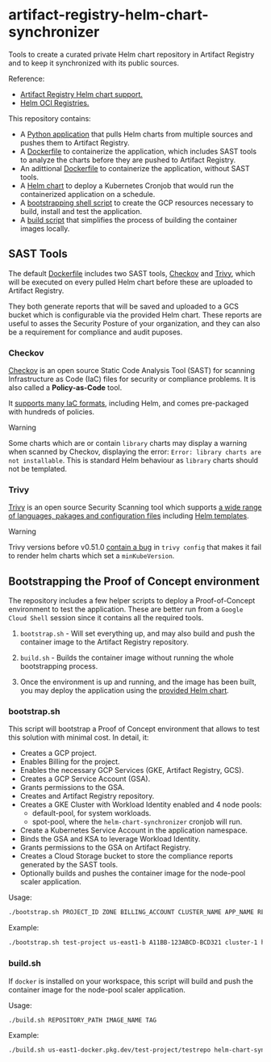 # artifact-registry-helm-chart-synchronizer
Tools to create a curated private Helm chart repository in Artifact Registry and to keep it synchronized with its public sources.

Reference:
- [Artifact Registry Helm chart support.](https://cloud.google.com/artifact-registry/docs/helm/manage-charts/)
- [Helm OCI Registries.](https://helm.sh/docs/topics/registries/)

This repository contains:
* A [Python application](./app/README.md) that pulls Helm charts from multiple sources and pushes them to Artifact Registry.
* A [Dockerfile](./Dockerfile) to containerize the application, which includes SAST tools to analyze the charts before they are pushed to Artifact Registry.
* An adittional [Dockerfile](./Dockerfile-without-SAST) to containerize the application, without SAST tools.
* A [Helm chart](./README_HELM.md) to deploy a Kubernetes Cronjob that would run the containerized application on a schedule.
* A [bootstrapping shell script](./bootstrap.sh) to create the GCP resources necessary to build, install and test the application.
* A [build script](./build.sh) that simplifies the process of building the container images locally.

## SAST Tools

The default [Dockerfile](./Dockerfile) includes two SAST tools, [Checkov](#checkov) and [Trivy](#trivy), which will be executed on every pulled Helm chart before these are uploaded to Artifact Registry.

They both generate reports that will be saved and uploaded to a GCS bucket which is configurable via the provided Helm chart. These reports are useful to asses the Security Posture of your organization, and they can also be a requirement for compliance and audit puposes.

### Checkov

[Checkov](https://www.checkov.io/) is an open source Static Code Analysis Tool (SAST) for scanning Infrastructure as Code (IaC) files for security or compliance problems. It is also called a **Policy-as-Code** tool.

It [supports many IaC formats](https://www.checkov.io/1.Welcome/What%20is%20Checkov.html#supported-iac-types), including Helm, and comes pre-packaged with hundreds of policies.

>[!WARNING]
Some charts which are or contain `library` charts may display a warning when scanned by Checkov, displaying the error: `Error: library charts are not installable`. This is standard Helm behaviour as `library` charts should not be templated.

### Trivy

[Trivy](https://trivy.dev/) is an open source Security Scanning tool which supports [a wide range of languages, pakages and configuration files](https://aquasecurity.github.io/trivy/v0.50/docs/coverage/) including [Helm templates](https://aquasecurity.github.io/trivy/v0.50/docs/coverage/iac/helm/).

>[!WARNING]
Trivy versions before v0.51.0 [contain a bug](https://github.com/aquasecurity/trivy/pull/6332) in `trivy config` that makes it fail to render helm charts which set a `minKubeVersion`.

## Bootstrapping the Proof of Concept environment

The repository includes a few helper scripts to deploy a Proof-of-Concept environment to test the application.
These are better run from a `Google Cloud Shell` session since it contains all the required tools.

1. `bootstrap.sh` - Will set everything up, and may also build and push the container image to the Artifact Registry repository.

2. `build.sh` - Builds the container image without running the whole bootstrapping process.

3. Once the environment is up and running, and the image has been built, you may deploy the application using the [provided Helm chart](./README_HELM.md).

### bootstrap.sh

This script will bootstrap a Proof of Concept environment that allows to test this solution with minimal cost.
In detail, it:

- Creates a GCP project.
- Enables Billing for the project.
- Enables the necessary GCP Services (GKE, Artifact Registry, GCS).
- Creates a GCP Service Account (GSA).
- Grants permissions to the GSA.
- Creates and Artifact Registry repository.
- Creates a GKE Cluster with Workload Identity enabled and 4 node pools:
  - default-pool, for system workloads.
  - spot-pool, where the `helm-chart-synchronizer` cronjob will run.
- Create a Kubernetes Service Account in the application namespace.
- Binds the GSA and KSA to leverage Workload Identity.
- Grants permissions to the GSA on Artifact Registry.
- Creates a Cloud Storage bucket to store the compliance reports generated by the SAST tools.
- Optionally builds and pushes the container image for the node-pool scaler application.

Usage:
```bash
./bootstrap.sh PROJECT_ID ZONE BILLING_ACCOUNT CLUSTER_NAME APP_NAME REPO_NAME [ --build-and-push-image [TAG] ]
```

Example:
```bash
./bootstrap.sh test-project us-east1-b A11BB-123ABCD-BCD321 cluster-1 helm-chart-synchronizer testrepo --build-and-push-image 1.0.0
```

### build.sh

If `docker` is installed on your workspace, this script will build and push the container image for the node-pool scaler application.

Usage:
```bash
./build.sh REPOSITORY_PATH IMAGE_NAME TAG
```

Example:
```bash
./build.sh us-east1-docker.pkg.dev/test-project/testrepo helm-chart-synchronizer 1.0.0
```
